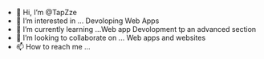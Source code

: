 - 👋 Hi, I’m @TapZze
- 👀 I’m interested in ... Devoloping Web Apps
- 🌱 I’m currently learning ...Web app Devolopment tp an advanced section
- 💞️ I’m looking to collaborate on ... Web apps and websites
- 📫 How to reach me ...

<!---
TapZze/TapZze is a ✨ special ✨ repository because its `README.md` (this file) appears on your GitHub profile.
You can click the Preview link to take a look at your changes.
--->
